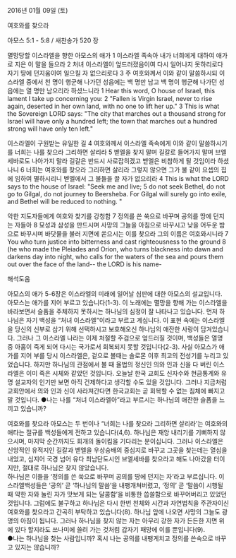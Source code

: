 2016년 01월 09일 (토)

여호와를 찾으라



아모스 5:1 - 5:8 / 새찬송가 520 장

멸망당할 이스라엘을 향한 아모스의 애가
1 이스라엘 족속아 내가 너희에게 대하여 애가로 지은 이 말을 들으라 2 처녀 이스라엘이 엎드러졌음이여 다시 일어나지 못하리로다 자기 땅에 던지움이여 일으킬 자 없으리로다 3 주 여호와께서 이와 같이 말씀하시되 이스라엘 중에서 천 명이 행군해 나가던 성읍에는 백 명만 남고 백 명이 행군해 나가던 성읍에는 열 명만 남으리라 하셨느니라
1 Hear this word, O house of Israel, this lament I take up concerning you: 2 "Fallen is Virgin Israel, never to rise again, deserted in her own land, with no one to lift her up." 3 This is what the Sovereign LORD says: "The city that marches out a thousand strong for Israel will have only a hundred left; the town that marches out a hundred strong will have only ten left." 

이스라엘이 구원받는 유일한 길
4 여호와께서 이스라엘 족속에게 이와 같이 말씀하시기를 너희는 나를 찾으라 그리하면 살리라 5 벧엘을 찾지 말며 길갈로 들어가지 말며 브엘세바로도 나아가지 말라 길갈은 반드시 사로잡히겠고 벧엘은 비참하게 될 것임이라 하셨나니 6 너희는 여호와를 찾으라 그리하면 살리라 그렇지 않으면 그가 불 같이 요셉의 집에 임하여 멸하시리니 벧엘에서 그 불들을 끌 자가 없으리라
4 This is what the LORD says to the house of Israel: "Seek me and live; 5 do not seek Bethel, do not go to Gilgal, do not journey to Beersheba. For Gilgal will surely go into exile, and Bethel will be reduced to nothing. " 

악한 지도자들에게 여호와 찾기를 강청함
7 정의를 쓴 쑥으로 바꾸며 공의를 땅에 던지는 자들아 8 묘성과 삼성을 만드시며 사망의 그늘을 아침으로 바꾸시고 낮을 어두운 밤으로 바꾸시며 바닷물을 불러 지면에 쏟으시는 이를 찾으라 그의 이름은 여호와시니라
7 You who turn justice into bitterness and cast righteousness to the ground 8 (he who made the Pleiades and Orion, who turns blackness into dawn and darkens day into night, who calls for the waters of the sea and pours them out over the face of the land-- the LORD is his name-

해석도움





아모스의 애가 
5-6장은 이스라엘의 미래에 일어날 심판에 대한 아모스의 설교입니다. 아모스는 애가를 지어 부르고 있습니다(1-3). 이 노래에는 멸망을 향해 가는 이스라엘을 바라보면서 슬픔을 주체하지 못하시는 하나님의 심정이 잘 나타나고 있습니다. 먼저 하나님은 자기 백성을 “처녀 이스라엘”이라고 부르고 계십니다. 이 표현 속에는 이스라엘을 당신의 신부로 삼기 위해 선택하시고 보호해오신 하나님의 애잔한 사랑이 담겨있습니다. 그러나 그 이스라엘 나라는 이제 처절할 주검으로 엎드러질 것이며, 백성들은 열명 중 아홉이 죽게 되어 다시는 국가로서 회복되지 못할 것입니다(2-3). 사실  아모스가 애가를 지어 부를 당시 이스라엘은, 겉으로 볼때는 솔로몬 이후 최고의 전성기를 누리고 있었습니다. 하지만 하나님의 관점에서 볼 때 율법의 정신인 의와 인과 신을 다 버린 이스라엘은 이미 죽은 시체와 같았던 것입니다. 오늘날 한국 교회도 신자수와 헌금통계와 유명 설교자의 인기만 보면 아직 건제하다고 생각할 수도 있을 것입니다. 그러나 지금처럼 교회안에서 의와 인과 신이 사라져간다면 한국교회는 곧 회복할 수 없는 침체에 빠지고 말 것입니다.
●나는 나를 “처녀 이스라엘아”라고 부르시는 하나님의 애잔한 슬픔을 느끼고 있습니까? 

여호와를 찾으라 
아모스는 두 번이나 “너희는 나를 찾으라 그리하면 살리라’는 여호와의 애타는 절규를 백성들에게 전하고 있습니다(4,6). 하나님은 재앙 내리기를 기뻐하지 않으시며, 마지막 순간까지도 회개의 돌이킴을 기다리는 분이십니다. 그러나 이스라엘은 신앙적인 유적지인 길갈과 벧엘을 우상숭배의 중심지로 바꾸고 그곳을 찾는데는 열심을 내었고, 심지어 국경 넘어 유다 최남단도시인 브엘세바를 찾으라고 해도 나아갔을 터이지만, 절대로 하나님은 찾지 않았습니다.  
하나님은 이들을 ‘정의를 쓴 쑥으로 바꾸며 공의를 땅에 던지는 자’라고 부르십니다. 이스라엘백성들은 ‘공의’ 곧 ‘하나님의 말씀’을 내팽개쳐버렸고, ‘정의’ 곧 ‘말씀이 시행될 때 약한 자와 눌린 자가 맛보게 되는 달콤함’을 비통한 씁쓸함으로 바꾸어버리고 있었던 것입니다. 
그럼에도 불구하고 하나님은 다시 한번 천체와 시간과 자연법칙을 주관자이신 여호와를 찾으라고 간곡히 부탁하고 있습니다(8). 하나님 앞에 나오면 사망의 그늘도 광명의 아침이 됩니다. 그러나 하나님을 찾지 않는 자는 아무리 강한 자가 든든한 지면 위에 있다 할지라도 쓰나미에 쓸려 가는 것처럼 갑자기 패망에 이를 뿐입니다(9).    
●나는 하나님을 찾는 사람입니까? 혹시 나는 공의를 내팽게치고 정의를 쓴숙으로 바꾸고 있지는 않습니까?